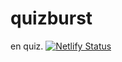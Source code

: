 # quizburst
en quiz.
 [![Netlify Status](https://api.netlify.com/api/v1/badges/760c0967-cf24-4288-97de-802643d6d33c/deploy-status)](https://app.netlify.com/sites/quiznice/deploys)
